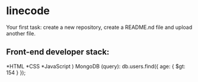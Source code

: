 # linecode
Your first task: create a new repository, create a README.nd file and upload another file.
## Front-end developer stack:

*HTML
﻿﻿*CSS
﻿﻿*JavaScript
) MongoDB (query):
db.users.find({ age: { $gt: 154 } });

